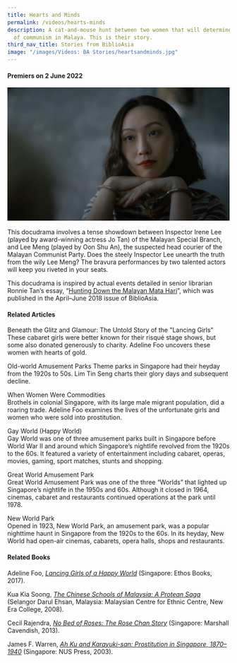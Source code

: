 ```yaml
---
title: Hearts and Minds
permalink: /videos/hearts-minds
description: A cat-and-mouse hunt between two women that will determine the fate
  of communism in Malaya. This is their story.
third_nav_title: Stories from BiblioAsia
image: "/images/Videos: BA Stories/heartsandminds.jpg"
---
```

#### Premiers on 2 June 2022

![Hearts and Minds Shu Ann](/images/Videos:%20BA%20Stories/heartsandminds.jpg)

This docudrama involves a tense showdown between Inspector Irene Lee (played by award-winning actress Jo Tan) of the Malayan Special Branch, and Lee Meng (played by Oon Shu An), the suspected head courier of the Malayan Communist Party. Does the steely Inspector Lee unearth the truth from the wily Lee Meng? The bravura performances by two talented actors will keep you riveted in your seats. 

This docudrama is inspired by actual events detailed in senior librarian Ronnie Tan’s essay, “[Hunting Down the Malayan Mata Hari](/vol-14/issue-1/apr-jun-2018/malayan-mata-hari/)”, which was published in the April–June 2018 issue of BiblioAsia.

#### Related Articles

<a style="text-decoration: none;" href="/vol-12/issue-4/jan-mar-2017/beneath-glitz-glamour">Beneath the Glitz and Glamour: The Untold Story of the "Lancing Girls"</a>
<br>These cabaret girls were better known for their risqué stage shows, but some also donated generously to charity. Adeline Foo uncovers these women with hearts of gold.

<a style="text-decoration: none;" href="/vol-12/issue-1/apr-jun-2016/old-world-amusement">Old-world Amusement Parks</a>
Theme parks in Singapore had their heyday from the 1920s to 50s. Lim Tin Seng charts their glory days and subsequent decline.

<a style="text-decoration: none;" href="/vol-15/issue-4/jan-mar-2020/women-w-commodities/">When Women Were Commodities</a>
<br>Brothels in colonial Singapore, with its large male migrant population, did a roaring trade. Adeline Foo examines the lives of the unfortunate girls and women who were sold into prostitution.

<a style="text-decoration: none;" href="https://eresources.nlb.gov.sg/infopedia/articles/SIP_1044_2006-06-01.html">Gay World (Happy World)</a>
<br>Gay World was one of three amusement parks built in Singapore before World War II and around which Singapore’s nightlife revolved from the 1920s to the 60s. It featured a variety of entertainment including cabaret, operas, movies, gaming, sport matches, stunts and shopping. 

<a style="text-decoration: none;" href="https://eresources.nlb.gov.sg/infopedia/articles/SIP_1046_2006-06-09.html">Great World Amusement Park</a>
<br>Great World Amusement Park was one of the three “Worlds” that lighted up Singapore’s nightlife in the 1950s and 60s. Although it closed in 1964, cinemas, cabaret and restaurants continued operations at the park until 1978.

<a style="text-decoration: none;" href="https://eresources.nlb.gov.sg/infopedia/articles/SIP_990_2006-06-09.html">New World Park</a>
<br>Opened in 1923, New World Park, an amusement park, was a popular nighttime haunt in Singapore from the 1920s to the 60s. In its heyday, New World had open-air cinemas, cabarets, opera halls, shops and restaurants.


#### Related Books
Adeline Foo, *[Lancing Girls of a Happy World](http://eservice.nlb.gov.sg/itemholdings.aspx?bid=202976503)* (Singapore: Ethos Books, 2017). 

Kua Kia Soong, *[The Chinese Schools of Malaysia: A Protean Saga](http://eservice.nlb.gov.sg/itemholdings.aspx?bid=13224576)* (Selangor Darul Ehsan, Malaysia: Malaysian Centre for Ethnic Centre, New Era College, 2008). 

Cecil Rajendra, *[No Bed of Roses: The Rose Chan Story](http://eservice.nlb.gov.sg/itemholdings.aspx?bid=14715876)* (Singapore: Marshall Cavendish, 2013).

James F. Warren, *[Ah Ku and Karayuki-san: Prostitution in Singapore, 1870–1940](http://eservice.nlb.gov.sg/item_holding_s.aspx?bid=11827062)* (Singapore: NUS Press, 2003).